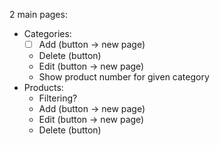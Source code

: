 2 main pages:
* Categories:
    - [ ] Add (button -> new page)
    * Delete (button)
    * Edit (button -> new page)
    * Show product number for given category
* Products:
    * Filtering?
    * Add (button -> new page)
    * Edit (button -> new page)
    * Delete (button)